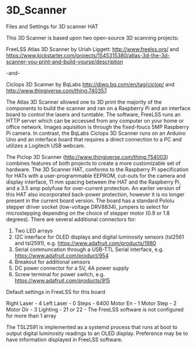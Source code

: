 # 3D_Scanner
Files and Settings for 3D scanner HAT 

This 3D Scanner is based upon two open-source 3D scanning projects: 

FreeLSS Atlas 3D Scanner by Uriah Liggett: http://www.freelss.org/ and https://www.kickstarter.com/projects/1545315380/atlas-3d-the-3d-scanner-you-print-and-build-yourse/description 

-and- 

Ciclops 3D Scanner by BqLabs http://diwo.bq.com/en/tag/ciclop/ and http://www.thingiverse.com/thing:740357.  

  The Atlas 3D Scanner allowed one to 3D print the majority of the components to build the scanner and ran on a Raspberry Pi and an interface board to control the lasers and turntable.  The software, FreeLSS runs an HTTP server which can be accessed from any computer on your home or office network.  Images aquisition is through the fixed-foucs 5MP Raspberry Pi camera.  In contrast, the BqLabs Ciclops 3D Scanner runs on an Arduino Uno and an interface board that requires a direct connection to a PC and utilizes a Logitech USB webcam. 
  
  The Piclop 3D Scanner (http://www.thingiverse.com/thing:754003) combines features of both projects to create a more customizable set of hardware.  The 3D Scanner HAT, conforms to the Raspberry Pi specification for HATs with a user-programmable EEPROM, cut-outs for the camera and display interface, 11 mm spacing between the HAT and the Raspberry Pi, and a 3.5 amp polyfuse for over-current protection.  An earlier version of this HAT also incorporated back-power protection, however it is no longer present in the current board version.  The board has a standard Pololu stepper driver socket (low-voltage DRV8834), jumpers to select for microstepping depending on the choice of stepper motor (0.9 or 1.8 degrees).  There are several additional connectors for: 

1. Two LED arrays
2. I2C interface for OLED displays and digital luminosity sensors (tsl2561 and tsl2591), e.g. https://www.adafruit.com/products/1980
3. Serial communcation through a USB-TTL Serial interface, e.g. https://www.adafruit.com/product/954
4. Breakout for additional sensors
5. DC power connector for a 5V, 4A power supply
6. Screw terminal for power switch, e.g. https://www.adafruit.com/products/915
  
Default settings in FreeLSS for this board 

Right Laser - 4
Left Laser  - 0
Steps       - 6400
Motor En    - 1
Motor Step  - 2
Motor Dir   - 3
Lighting    - 21 or 22 - The FreeLSS software is not configured for more than 1 array

  The TSL2591 is implemented as a systemd process that runs at boot to output digital luminosity readings to an OLED display.  Preference may be to have information displayed in FreeLSS software.  
